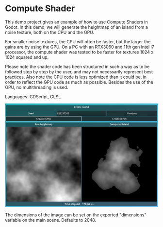 # Compute Shader

This demo project gives an example of how to use Compute Shaders in Godot. In this demo, we will generate the heightmap of an island from a noise texture, both on the CPU and the GPU.

For smaller noise textures, the CPU will often be faster, but the larger the gains are by using the GPU. On a PC with an RTX3060 and 11th gen intel i7 processor, the compute shader was tested to be faster for textures 1024 x 1024 squared and up.

Please note the shader code has been structured in such a way as to be followed step by step by the user, and may not necessarily represent best practices. Also note the CPU code is less optimized than it could be, in order to reflect the GPU code as much as possible. Besides the use of the GPU, no multithreading is used.

Languages: GDScript, GLSL

![Interface](screenshots/interface.png)

The dimensions of the image can be set on the exported "dimensions" variable on the main scene. Defaults to 2048.
